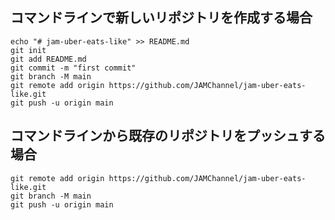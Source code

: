 ## コマンドラインで新しいリポジトリを作成する場合

```
echo "# jam-uber-eats-like" >> README.md
git init
git add README.md
git commit -m "first commit"
git branch -M main
git remote add origin https://github.com/JAMChannel/jam-uber-eats-like.git
git push -u origin main
```

## コマンドラインから既存のリポジトリをプッシュする場合

```
git remote add origin https://github.com/JAMChannel/jam-uber-eats-like.git
git branch -M main
git push -u origin main
```